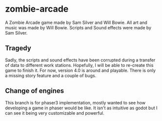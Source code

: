 # zombie-arcade

A Zombie Arcade game made by Sam Silver and Will Bowie. All art and music was made by Will Bowie. Scripts and Sound effects were made by Sam Silver.

## Tragedy

Sadly, the scripts and sound effects have been corrupted during a transfer of data to different work stations.
Hopefully, I will be able to re-create this game to finish it. For now, version 4.0 is around and playable. There is only a missing story feature and a couple of bugs.

## Change of engines

This branch is for phaser3 implementation, mostly wanted to see how developing a game in phaser would be like. It isn't as intuitive as godot but I can see it being very customizable and powerful.
